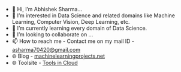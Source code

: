 - 👋 Hi, I’m Abhishek Sharma...
- 👀 I’m interested in Data Science and related domains like Machine Learning, Computer Vision, Deep Learning, etc.
- 🌱 I’m currently learning every domain of Data Science.
- 💞️ I’m looking to collaborate on ...
- 📫 How to reach me - Contact me on my mail ID - asharma70420@gmail.com
- 🌐 Blog - <a href='https://machinelearningprojects.net/'>machinelearningprojects.net</a>
- 🌐 Toolsite - <a href='https://toolsincloud.com/'>Tools in Cloud</a>

<!---
sharmaji27/sharmaji27 is a ✨ special ✨ repository because its `README.md` (this file) appears on your GitHub profile.
You can click the Preview link to take a look at your changes.
--->
